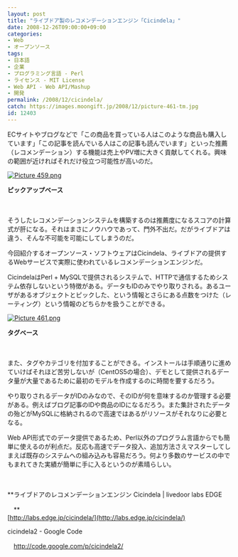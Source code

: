 ```yaml
---
layout: post
title: "ライブドア製のレコメンデーションエンジン「Cicindela」"
date: 2008-12-26T09:00:00+09:00
categories:
- Web
- オープンソース
tags: 
- 日本語
- 企業
- プログラミング言語 - Perl
- ライセンス - MIT License
- Web API - Web API/Mashup
- 開発
permalink: /2008/12/cicindela/
catch: https://images.moongift.jp/2008/12/picture-461-tm.jpg
id: 12403
---
```

ECサイトやブログなどで「この商品を買っている人はこのような商品も購入しています」「この記事を読んでいる人はこの記事も読んでいます」といった推薦（レコメンデーション）する機能は売上やPV増に大きく貢献してくれる。興味の範囲が近ければそれだけ役立つ可能性が高いのだ。

  

[![Picture 459.png](https://images.moongift.jp/2008/12/picture-459-tm.jpg)](https://images.moongift.jp/2008/12/picture-459.png)  
  
**ピックアップベース**

  

　

  

そうしたレコメンデーションシステムを構築するのは推薦度になるスコアの計算式が肝になる。それはまさにノウハウであって、門外不出だ。だがライブドアは違う、そんな不可能を可能にしてしまうのだ。

  

今回紹介するオープンソース・ソフトウェアはCicindela、ライブドアの提供するWebサービスで実際に使われているレコメンデーションエンジンだ。

  
<!--more-->

CicindelaはPerl + MySQLで提供されるシステムで、HTTPで通信するためシステム依存しないという特徴がある。データもIDのみでやり取りされる。あるユーザがあるオブジェクトとピックした、という情報とさらにある点数をつけた（レーティング）という情報のどちらかを扱うことができる。

  

[![Picture 461.png](https://images.moongift.jp/2008/12/picture-461-tm.jpg)](https://images.moongift.jp/2008/12/picture-461.png)  
  
**タグベース**

  

　

  

また、タグやカテゴリを付加することができる。インストールは手順通りに進めていけばそれほど苦労しないが（CentOS5の場合）、デモとして提供されるデータ量が大量であるために最初のモデルを作成するのに時間を要するだろう。

  

やり取りされるデータがIDのみなので、そのIDが何を意味するのか管理する必要がある。例えばブログ記事のIDや商品のIDになるだろう。また集計されたデータの殆どがMySQLに格納されるので高速ではあるがリソースがそれなりに必要となる。

  

Web API形式でのデータ提供であるため、Perl以外のプログラム言語からでも簡単に使えるのが利点だ。反応も高速でデータ投入、追加方法さえマスターしてしまえば既存のシステムへの組み込みも容易だろう。何より多数のサービスの中でもまれてきた実績が簡単に手に入るというのが素晴らしい。

  

　

  

**ライブドアのレコメンデーションエンジン Cicindela | livedoor labs EDGE  
  
　**  
  [http://labs.edge.jp/cicindela/](http://labs.edge.jp/cicindela/)

  

cicindela2 - Google Code

  

　http://code.google.com/p/cicindela2/

  
